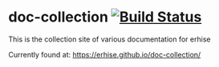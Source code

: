 # doc-collection [![Build Status](https://travis-ci.com/erhise/doc-collection.svg?branch=master)](https://travis-ci.com/erhise/doc-collection)

This is the collection site of various documentation for erhise 

Currently found at:
https://erhise.github.io/doc-collection/
